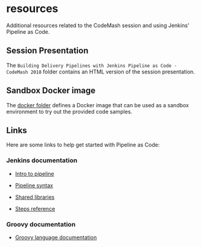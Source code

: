 # resources

Additional resources related to the CodeMash session and using Jenkins' Pipeline as Code. 

## Session Presentation

The ```Building Delivery Pipelines with Jenkins Pipeline as Code - CodeMash 2018``` folder contains
an HTML version of the session presentation.

## Sandbox Docker image

The [docker folder](/docker/) defines a Docker image that can be used as a sandbox environment 
to try out the provided code samples.

## Links

Here are some links to help get started with Pipeline as Code:

### Jenkins documentation

- [Intro to pipeline](https://jenkins.io/doc/book/pipeline)

- [Pipeline syntax](https://jenkins.io/doc/book/pipeline/syntax)

- [Shared libraries](https://jenkins.io/doc/book/pipeline/shared-libraries)

- [Steps reference](https://jenkins.io/doc/pipeline/steps/)

### Groovy documentation

- [Groovy language documentation](http://groovy-lang.org/documentation.html)

